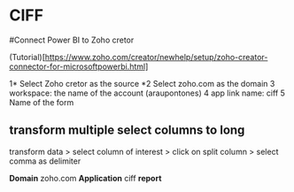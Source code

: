 # CIFF


#Connect Power BI to Zoho cretor

(Tutorial)[https://www.zoho.com/creator/newhelp/setup/zoho-creator-connector-for-microsoftpowerbi.html]

1* Select Zoho cretor as the source 
*2 Select zoho.com as the domain
3 workspace: the name of the account (araupontones)
4 app link name: ciff
5 Name of the form

## transform multiple select columns to long
transform data > select column of interest >
click on split column > select comma as delimiter

**Domain** zoho.com
**Application** ciff
**report** 
